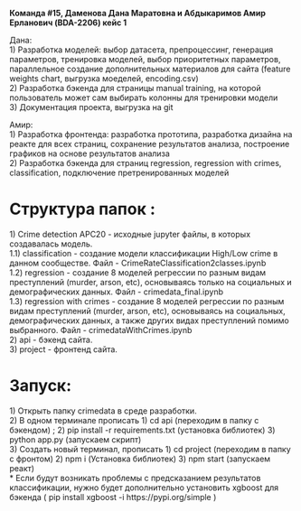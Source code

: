 <p> <b> Команда #15, Даменова Дана Маратовна и Абдыкаримов Амир Ерланович (BDA-2206) кейс 1 </b> </p>
<p> Дана: <br> 
1) Разработка моделей: выбор датасета, препроцессинг, генерация параметров, тренировка моделей, выбор приоритетных параметров, параллельное создание дополнительных материалов для сайта (feature weights chart, выгрузка моеделей, encoding.csv) <br> 
2) Разработка бэкенда для страницы manual training, на которой пользователь может сам выбирать колонны для тренировки модели <br>
3) Документация проекта, выгрузка на git </p>
<p> Амир: <br> 
1) Разработка фронтенда: разработка прототипа, разработка дизайна на реакте для всех страниц, сохранение результатов анализа, построение графиков на основе результатов анализа  <br> 
2) Разработка бэкенда для страниц regression, regression with crimes, classification, подключение претренированных моделей </p>
<h1> Структура папок : </h1>
1) Crime detection APC20 - исходные jupyter файлы, в которых создавалась модель. <br>
   1.1) classification - создание модели классификации High/Low crime в данном сообществе. Файл  - CrimeRateClassification2classes.ipynb <br>
   1.2) regression - создание 8 моделей регрессии по разным видам преступлений (murder, arson, etc), основываясь только на социальных и демографических данных. Файл - crimedata_final.ipynb <br>
   1.3) regression with crimes - создание 8 моделей регрессии по разным видам преступлений (murder, arson, etc), основываясь на социальных, демографических данных, а также других видах преступлений помимо выбранного. Файл - crimedataWithCrimes.ipynb <br>
2) api - бэкенд сайта. <br>
3) project - фронтенд сайта. <br>
<h1> Запуск: </h1>
1) Открыть папку crimedata в среде разработки. <br>
2) В одном терминале прописать 1) cd api (переходим в папку с бэкендом) ; 2) pip install -r requirements.txt (установка библиотек) 3) python app.py (запускаем скрипт) <br>
3) Создать новый терминал, прописать 1) cd project (переходим в папку с фронтом) 2) npm i (Установка библиотек) 3) npm start (запускаем реакт) <br>
* Если будут возникать проблемы с предсказанием результатов классификации, нужно будет дополнительно установить xgboost для бэкенда ( pip install xgboost -i https://pypi.org/simple )
